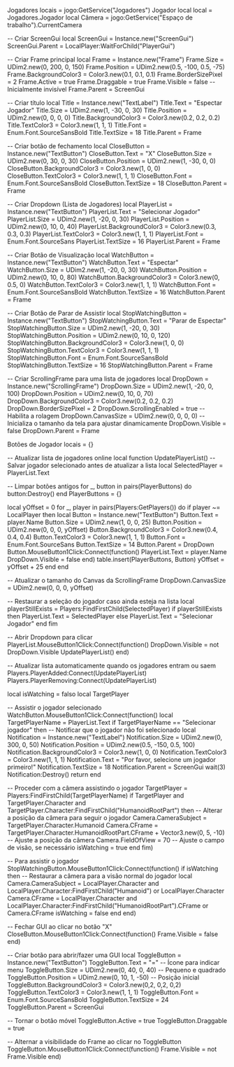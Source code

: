 Jogadores locais = jogo:GetService("Jogadores") Jogador local local = Jogadores.Jogador local Câmera = jogo:GetService("Espaço de trabalho").CurrentCamera

-- Criar ScreenGui local ScreenGui = Instance.new("ScreenGui") ScreenGui.Parent = LocalPlayer:WaitForChild("PlayerGui")

-- Criar Frame principal local Frame = Instance.new("Frame") Frame.Size = UDim2.new(0, 200, 0, 150) Frame.Position = UDim2.new(0.5, -100, 0.5, -75) Frame.BackgroundColor3 = Color3.new(0.1, 0.1, 0.1) Frame.BorderSizePixel = 2 Frame.Active = true Frame.Draggable = true Frame.Visible = false -- Inicialmente invisível Frame.Parent = ScreenGui

-- Criar título local Title = Instance.new("TextLabel") Title.Text = "Espectar Jogador" Title.Size = UDim2.new(1, -30, 0, 30) Title.Position = UDim2.new(0, 0, 0, 0) Title.BackgroundColor3 = Color3.new(0.2, 0.2, 0.2) Title.TextColor3 = Color3.new(1, 1, 1) Title.Font = Enum.Font.SourceSansBold Title.TextSize = 18 Title.Parent = Frame

-- Criar botão de fechamento local CloseButton = Instance.new("TextButton") CloseButton.Text = "X" CloseButton.Size = UDim2.new(0, 30, 0, 30) CloseButton.Position = UDim2.new(1, -30, 0, 0) CloseButton.BackgroundColor3 = Color3.new(1, 0, 0) CloseButton.TextColor3 = Color3.new(1, 1, 1) CloseButton.Font = Enum.Font.SourceSansBold CloseButton.TextSize = 18 CloseButton.Parent = Frame

-- Criar Dropdown (Lista de Jogadores) local PlayerList = Instance.new("TextButton") PlayerList.Text = "Selecionar Jogador" PlayerList.Size = UDim2.new(1, -20, 0, 30) PlayerList.Position = UDim2.new(0, 10, 0, 40) PlayerList.BackgroundColor3 = Color3.new(0.3, 0.3, 0.3) PlayerList.TextColor3 = Color3.new(1, 1, 1) PlayerList.Font = Enum.Font.SourceSans PlayerList.TextSize = 16 PlayerList.Parent = Frame

-- Criar Botão de Visualização local WatchButton = Instance.new("TextButton") WatchButton.Text = "Espectar" WatchButton.Size = UDim2.new(1, -20, 0, 30) WatchButton.Position = UDim2.new(0, 10, 0, 80) WatchButton.BackgroundColor3 = Color3.new(0, 0.5, 0) WatchButton.TextColor3 = Color3.new(1, 1, 1) WatchButton.Font = Enum.Font.SourceSansBold WatchButton.TextSize = 16 WatchButton.Parent = Frame

-- Criar Botão de Parar de Assistir local StopWatchingButton = Instance.new("TextButton") StopWatchingButton.Text = "Parar de Espectar" StopWatchingButton.Size = UDim2.new(1, -20, 0, 30) StopWatchingButton.Position = UDim2.new(0, 10, 0, 120) StopWatchingButton.BackgroundColor3 = Color3.new(1, 0, 0) StopWatchingButton.TextColor3 = Color3.new(1, 1, 1) StopWatchingButton.Font = Enum.Font.SourceSansBold StopWatchingButton.TextSize = 16 StopWatchingButton.Parent = Frame

-- Criar ScrollingFrame para uma lista de jogadores local DropDown = Instance.new("ScrollingFrame") DropDown.Size = UDim2.new(1, -20, 0, 100) DropDown.Position = UDim2.new(0, 10, 0, 70) DropDown.BackgroundColor3 = Color3.new(0.2, 0.2, 0.2) DropDown.BorderSizePixel = 2 DropDown.ScrollingEnabled = true -- Habilita a rolagem DropDown.CanvasSize = UDim2.new(0, 0, 0, 0) -- Inicializa o tamanho da tela para ajustar dinamicamente DropDown.Visible = false DropDown.Parent = Frame

Botões de Jogador locais = {}

-- Atualizar lista de jogadores online local function UpdatePlayerList() -- Salvar jogador selecionado antes de atualizar a lista local SelectedPlayer = PlayerList.Text

-- Limpar botões antigos
for _, button in pairs(PlayerButtons) do
    button:Destroy()
end
PlayerButtons = {}

local yOffset = 0
for _, player in pairs(Players:GetPlayers()) do
    if player ~= LocalPlayer then
        local Button = Instance.new("TextButton")
        Button.Text = player.Name
        Button.Size = UDim2.new(1, 0, 0, 25)
        Button.Position = UDim2.new(0, 0, 0, yOffset)
        Button.BackgroundColor3 = Color3.new(0.4, 0.4, 0.4)
        Button.TextColor3 = Color3.new(1, 1, 1)
        Button.Font = Enum.Font.SourceSans
        Button.TextSize = 14
        Button.Parent = DropDown
        Button.MouseButton1Click:Connect(function()
            PlayerList.Text = player.Name
            DropDown.Visible = false
        end)
        table.insert(PlayerButtons, Button)
        yOffset = yOffset + 25
    end
end

-- Atualizar o tamanho do Canvas da ScrollingFrame
DropDown.CanvasSize = UDim2.new(0, 0, 0, yOffset)

-- Restaurar a seleção do jogador caso ainda esteja na lista
local playerStillExists = Players:FindFirstChild(SelectedPlayer)
if playerStillExists then
    PlayerList.Text = SelectedPlayer
else
    PlayerList.Text = "Selecionar Jogador"
end
fim

-- Abrir Dropdown para clicar PlayerList.MouseButton1Click:Connect(function() DropDown.Visible = not DropDown.Visible UpdatePlayerList() end)

-- Atualizar lista automaticamente quando os jogadores entram ou saem Players.PlayerAdded:Connect(UpdatePlayerList) Players.PlayerRemoving:Connect(UpdatePlayerList)

local isWatching = falso local TargetPlayer

-- Assistir o jogador selecionado WatchButton.MouseButton1Click:Connect(function() local TargetPlayerName = PlayerList.Text if TargetPlayerName == "Selecionar jogador" then -- Notificar que o jogador não foi selecionado local Notification = Instance.new("TextLabel") Notification.Size = UDim2.new(0, 300, 0, 50) Notification.Position = UDim2.new(0.5, -150, 0.5, 100) Notification.BackgroundColor3 = Color3.new(1, 0, 0) Notification.TextColor3 = Color3.new(1, 1, 1) Notification.Text = "Por favor, selecione um jogador primeiro!" Notification.TextSize = 18 Notification.Parent = ScreenGui wait(3) Notification:Destroy() return end

-- Proceder com a câmera assistindo o jogador
TargetPlayer = Players:FindFirstChild(TargetPlayerName)
if TargetPlayer and TargetPlayer.Character and TargetPlayer.Character:FindFirstChild("HumanoidRootPart") then
    -- Alterar a posição da câmera para seguir o jogador
    Camera.CameraSubject = TargetPlayer.Character.Humanoid
    Camera.CFrame = TargetPlayer.Character.HumanoidRootPart.CFrame + Vector3.new(0, 5, -10) -- Ajuste a posição da câmera
    Camera.FieldOfView = 70 -- Ajuste o campo de visão, se necessário
    isWatching = true
end
fim)

-- Para assistir o jogador StopWatchingButton.MouseButton1Click:Connect(function() if isWatching then -- Restaurar a câmera para a visão normal do jogador local Camera.CameraSubject = LocalPlayer.Character and LocalPlayer.Character:FindFirstChild("Humanoid") or LocalPlayer.Character Camera.CFrame = LocalPlayer.Character and LocalPlayer.Character:FindFirstChild("HumanoidRootPart").CFrame or Camera.CFrame isWatching = false end end)

-- Fechar GUI ao clicar no botão "X" CloseButton.MouseButton1Click:Connect(function() Frame.Visible = false end)

-- Criar botão para abrir/fazer uma GUI local ToggleButton = Instance.new("TextButton") ToggleButton.Text = "=" -- Ícone para indicar menu ToggleButton.Size = UDim2.new(0, 40, 0, 40) -- Pequeno e quadrado ToggleButton.Position = UDim2.new(0, 10, 1, -50) -- Posição inicial ToggleButton.BackgroundColor3 = Color3.new(0,2, 0,2, 0,2) ToggleButton.TextColor3 = Color3.new(1, 1, 1) ToggleButton.Font = Enum.Font.SourceSansBold ToggleButton.TextSize = 24 ToggleButton.Parent = ScreenGui

-- Tornar o botão móvel ToggleButton.Active = true ToggleButton.Draggable = true

-- Alternar a visibilidade do Frame ao clicar no ToggleButton ToggleButton.MouseButton1Click:Connect(function() Frame.Visible = not Frame.Visible end)
